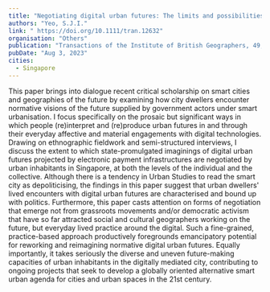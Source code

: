 ```yaml
---
title: "Negotiating digital urban futures: The limits and possibilities of future-making in Singapore"
authors: "Yeo, S.J.I."
link: " https://doi.org/10.1111/tran.12632"
organisation: "Others"
publication: "Transactions of the Institute of British Geographers, 49, e12632"
pubDate: "Aug 3, 2023"
cities:
  - Singapore
---
```


This paper brings into dialogue recent critical scholarship on smart cities and geographies of the future by examining how city dwellers encounter normative visions of the future supplied by government actors under smart urbanisation. I focus specifically on the prosaic but significant ways in which people (re)interpret and (re)produce urban futures in and through their everyday affective and material engagements with digital technologies. Drawing on ethnographic fieldwork and semi-structured interviews, I discuss the extent to which state-promulgated imaginings of digital urban futures projected by electronic payment infrastructures are negotiated by urban inhabitants in Singapore, at both the levels of the individual and the collective. Although there is a tendency in Urban Studies to read the smart city as depoliticising, the findings in this paper suggest that urban dwellers' lived encounters with digital urban futures are characterised and bound up with politics. Furthermore, this paper casts attention on forms of negotiation that emerge not from grassroots movements and/or democratic activism that have so far attracted social and cultural geographers working on the future, but everyday lived practice around the digital. Such a fine-grained, practice-based approach productively foregrounds emancipatory potential for reworking and reimagining normative digital urban futures. Equally importantly, it takes seriously the diverse and uneven future-making capacities of urban inhabitants in the digitally mediated city, contributing to ongoing projects that seek to develop a globally oriented alternative smart urban agenda for cities and urban spaces in the 21st century.
